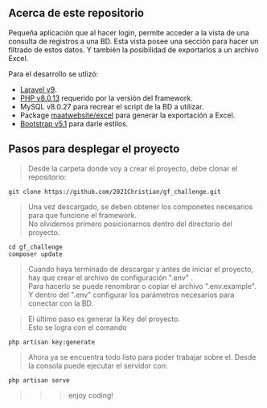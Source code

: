 ## Acerca de este repositorio

Pequeña aplicación que al hacer login, permite acceder a la vista de una consulta de registros a una BD.
Esta vista posee una sección para hacer un filtrado de estos datos.
Y también la posibilidad de exportarlos a un archivo Excel.

Para el desarrollo se utlizó:

- [Laravel v9](https://laravel.com).
- [PHP v8.0.13](https://www.php.net/) requerido por la versión del framework.
- MySQL v8.0.27 para recrear el script de la BD a utilizar.
- Package [maatwebsite/excel](https://packagist.org/packages/maatwebsite/excel) para generar la exportación a Excel.
- [Bootstrap v5.1](https://getbootstrap.com/docs/5.1/getting-started/introduction/) para darle estilos.

## Pasos para desplegar el proyecto

> Desde la carpeta donde voy a crear el proyecto, debe clonar el repositorio:

    git clone https://github.com/2021Christian/gf_challenge.git

> Una vez descargado, se deben obtener los componetes necesarios para que funcione el framework.  
> No olvidemos primero posicionarnos dentro del directorio del proyecto.

    cd gf_challenge  
    composer update  


> Cuando haya terminado de descargar y antes de iniciar el proyecto, hay que crear el archivo de configuración ".env" .   
> Para hacerlo se puede renombrar o copiar el archivo ".env.example". Y dentro del ".env" configurar los parámetros necesarios para conectar con la BD.

> El último paso es generar la Key del proyecto.  
> Esto se logra con el comando

    php artisan key:generate

> Ahora ya se encuentra todo listo para poder trabajar sobre el.
> Desde la consola puede ejecutar el servidor con:

    php artisan serve

>>> enjoy coding!
